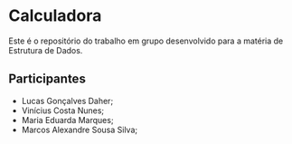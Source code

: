 # Calculadora
Este é o repositório do trabalho em grupo desenvolvido para a matéria de Estrutura de Dados.

## Participantes
- Lucas Gonçalves Daher;
- Vinícius Costa Nunes;
- Maria Eduarda Marques;
- Marcos Alexandre Sousa Silva;